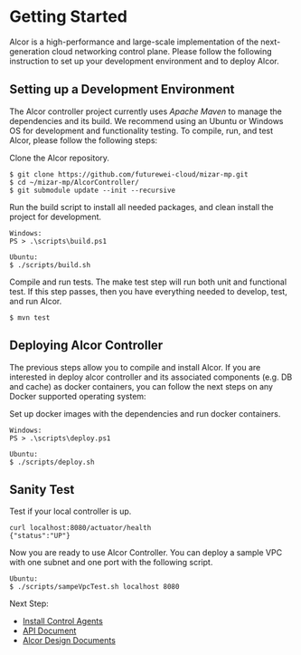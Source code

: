 # Getting Started

Alcor is a high-performance and large-scale implementation of the next-generation cloud networking control plane.
Please follow the following instruction to set up your development environment and to deploy Alcor.

## Setting up a Development Environment

The Alcor controller project currently uses _Apache Maven_ to manage the dependencies and its build.
We recommend using an Ubuntu or Windows OS for development and functionality testing.
To compile, run, and test Alcor, please follow the following steps:

Clone the Alcor repository.
```
$ git clone https://github.com/futurewei-cloud/mizar-mp.git
$ cd ~/mizar-mp/AlcorController/
$ git submodule update --init --recursive
```

Run the build script to install all needed packages, and clean install the project for development.
```
Windows:
PS > .\scripts\build.ps1

Ubuntu:
$ ./scripts/build.sh
```

Compile and run tests.
The make test step will run both unit and functional test.
If this step passes, then you have everything needed to develop, test, and run Alcor.
```
$ mvn test
```

## Deploying Alcor Controller

The previous steps allow you to compile and install Alcor.
If you are interested in deploy alcor controller and its associated components (e.g. DB and cache) as docker containers,
you can follow the next steps on any Docker supported operating system:

Set up docker images with the dependencies and run docker containers.
```
Windows:
PS > .\scripts\deploy.ps1

Ubuntu:
$ ./scripts/deploy.sh
```

## Sanity Test

Test if your local controller is up.
```
curl localhost:8080/actuator/health
{"status":"UP"}
```
Now you are ready to use Alcor Controller.
You can deploy a sample VPC with one subnet and one port with the following script.
```
Ubuntu:
$ ./scripts/sampeVpcTest.sh localhost 8080
```

Next Step:
- [Install Control Agents](../AlcorControlAgent/src/README.md)
- [API Document](../docs/apis/index.adoc)
- [Alcor Design Documents](../docs/visionary_design/table_of_content.adoc)